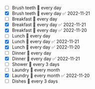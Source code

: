 - [ ] Brush teeth 🔁 every day
- [x] Brush teeth 🔁 every day ✅ 2022-11-21
- [ ] Breakfast 🔁 every day
- [x] Breakfast 🔁 every day ✅ 2022-11-21
- [x] Breakfast 🔁 every day ✅ 2022-11-20
- [ ] Lunch 🔁 every day
- [x] Lunch 🔁 every day ✅ 2022-11-21
- [x] Lunch 🔁 every day ✅ 2022-11-20
- [ ] Dinner 🔁 every day
- [x] Dinner 🔁 every day ✅ 2022-11-21
- [ ] Shower 🔁 every 3 days 
- [ ] Laundry 🔁 every month
- [x] Laundry 🔁 every month ✅ 2022-11-20
- [ ] Dishes 🔁 every 3 days